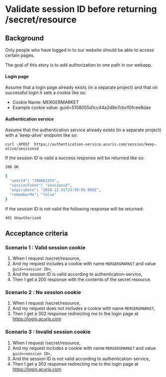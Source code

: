 # Validate session ID before returning /secret/resource 

## Background

Only people who have logged in to our website should be able to access certain pages.

The goal of this story is to add authorization to one path in our webapp.

#### Login page

Assume that a login page already exists (in a separate project) and that on successful login it sets a cookie like so:

- Cookie Name: MERGERMARKET
- Example cookie value: guid=5108055d1cc44a2d9e7cbcf0fcee8dae

#### Authentication service

Assume that the authentication service already exists (in a separate project) with a 'keep-alive' endpoint like so: 

```
curl -XPOST  https://authentication-service.acuris.com/session/keep-alive/sessionid
```

If the session ID is valid a success response will be returned like so:

```bash
200 OK

{ 
  "userId": "200661555",
  "sessionToken": "sessionid",
  "expiryDate": "2019-12-31T23:59:59.999Z",
  "rememberMe": "false"
}
```

If the session ID is not valid the following response will be returned:

```bash
401 Unauthorized
```

## Acceptance criteria

### Scenario 1 : Valid session cookie

1. When I request /secret/resource,
2. And my request includes a cookie with name `MERGERGMARKET` and value `guid=<session ID>`,
3. And the session ID is valid according to authentication-service,
4. Then I get a 200 response with the contents of the secret resource.

### Scenario 2 : No session cookie

1. When I request /secret/resource,
2. And my request does not includes a cookie with name `MERGERGMARKET`,
3. Then I get a 302 response redirecting me to the login page at https://login.acuris.com

### Scenario 3 : Invalid session cookie

1. When I request /secret/resource,
2. And my request includes a cookie with name `MERGERGMARKET` and value `guid=<session ID>`,
3. And the session ID is not valid according to authentication-service,
4. Then I get a 302 response redirecting me to the login page at https://login.acuris.com

